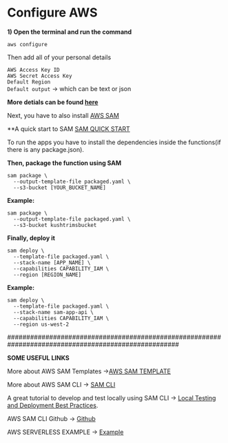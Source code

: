 # Configure AWS

**1) Open the terminal and run the command** <br />

`aws configure`

<p>Then add all of your personal details</p>

  `AWS Access Key ID` <br />
  `AWS Secret Access Key`<br />
  `Default Region`<br />
  `Default output` -> which can be text or json<br />
  
**More detials can be found [here](https://docs.aws.amazon.com/cli/latest/userguide/cli-chap-configure.html)**

Next, you have to also install [AWS SAM](https://docs.aws.amazon.com/serverless-application-model/latest/developerguide/serverless-sam-cli-install.html)

**A quick start to SAM
[SAM QUICK START](https://docs.aws.amazon.com/serverless-application-model/latest/developerguide/serverless-quick-start.html)

To run the apps you have to install the dependencies inside the functions(if there is any package.json).

**Then, package the function using SAM**

`sam package \`<br />
`  --output-template-file packaged.yaml \`<br />
`  --s3-bucket [YOUR_BUCKET_NAME]`<br />

**Example:**

`sam package \`<br />
`  --output-template-file packaged.yaml \`<br />
`  --s3-bucket kushtrimsbucket`<br />

**Finally, deploy it**

`sam deploy \`<br />
`  --template-file packaged.yaml \`<br />
`  --stack-name [APP_NAME] \` <br />
`  --capabilities CAPABILITY_IAM \`<br />
`  --region [REGION_NAME]`<br />


**Example:**

`sam deploy \`<br />
`  --template-file packaged.yaml \`<br />
`  --stack-name sam-app-api \` <br />
`  --capabilities CAPABILITY_IAM \`<br />
`  --region us-west-2`<br />

#####################################################################################################


**SOME USEFUL LINKS**

More about AWS SAM Templates ->[AWS SAM TEMPLATE](https://docs.aws.amazon.com/serverless-application-model/latest/developerguide/serverless-sam-template-basics.html)

More about AWS SAM CLI -> [SAM CLI](https://docs.aws.amazon.com/serverless-application-model/latest/developerguide/serverless-sam-reference.html#serverless-sam-cli)

A great tutorial to develop and test locally using SAM CLI -> [Local Testing and Deployment Best Practices](https://www.youtube.com/watch?v=QRSc1dL-I4U).

AWS SAM CLI Github -> [Github](https://github.com/awslabs/aws-sam-cli)

AWS SERVERLESS EXAMPLE -> [Example](https://github.com/aws-samples/aws-serverless-samfarm)
